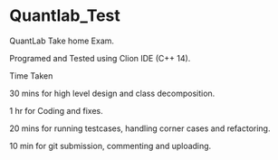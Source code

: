 # Quantlab_Test

QuantLab Take home Exam.

Programed and Tested using Clion IDE (C++ 14).

Time Taken 

30 mins for high level design and class decomposition.

1 hr for Coding and fixes.

20 mins for running testcases, handling corner cases and refactoring.

10 min for git submission, commenting and uploading.
